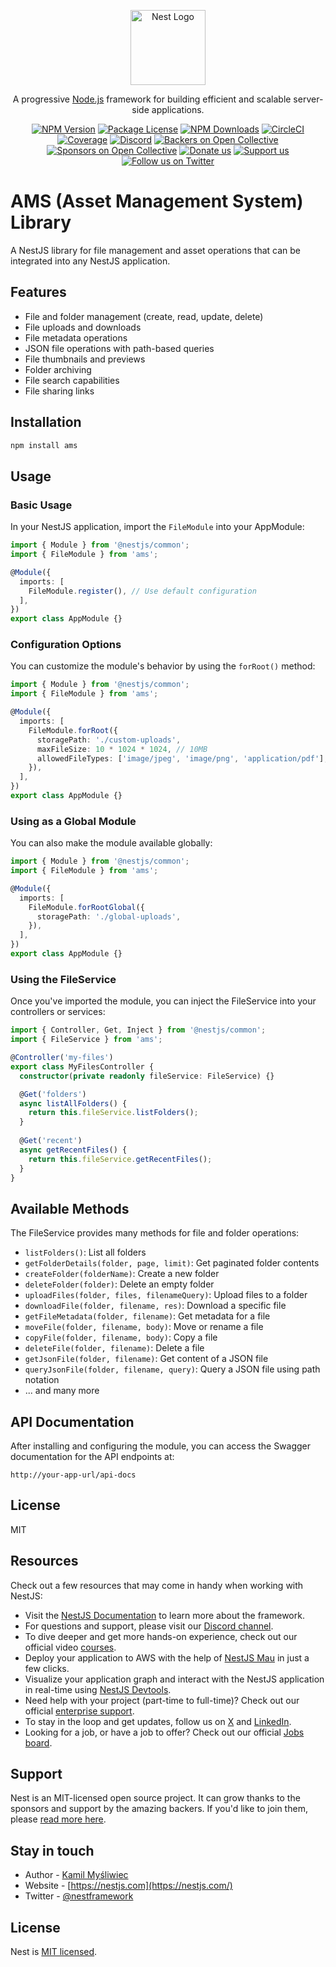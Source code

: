 <p align="center">
  <a href="http://nestjs.com/" target="blank"><img src="https://nestjs.com/img/logo-small.svg" width="120" alt="Nest Logo" /></a>
</p>

[circleci-image]: https://img.shields.io/circleci/build/github/nestjs/nest/master?token=abc123def456
[circleci-url]: https://circleci.com/gh/nestjs/nest

  <p align="center">A progressive <a href="http://nodejs.org" target="_blank">Node.js</a> framework for building efficient and scalable server-side applications.</p>
    <p align="center">
<a href="https://www.npmjs.com/~nestjscore" target="_blank"><img src="https://img.shields.io/npm/v/@nestjs/core.svg" alt="NPM Version" /></a>
<a href="https://www.npmjs.com/~nestjscore" target="_blank"><img src="https://img.shields.io/npm/l/@nestjs/core.svg" alt="Package License" /></a>
<a href="https://www.npmjs.com/~nestjscore" target="_blank"><img src="https://img.shields.io/npm/dm/@nestjs/common.svg" alt="NPM Downloads" /></a>
<a href="https://circleci.com/gh/nestjs/nest" target="_blank"><img src="https://img.shields.io/circleci/build/github/nestjs/nest/master" alt="CircleCI" /></a>
<a href="https://coveralls.io/github/nestjs/nest?branch=master" target="_blank"><img src="https://coveralls.io/repos/github/nestjs/nest/badge.svg?branch=master#9" alt="Coverage" /></a>
<a href="https://discord.gg/G7Qnnhy" target="_blank"><img src="https://img.shields.io/badge/discord-online-brightgreen.svg" alt="Discord"/></a>
<a href="https://opencollective.com/nest#backer" target="_blank"><img src="https://opencollective.com/nest/backers/badge.svg" alt="Backers on Open Collective" /></a>
<a href="https://opencollective.com/nest#sponsor" target="_blank"><img src="https://opencollective.com/nest/sponsors/badge.svg" alt="Sponsors on Open Collective" /></a>
  <a href="https://paypal.me/kamilmysliwiec" target="_blank"><img src="https://img.shields.io/badge/Donate-PayPal-ff3f59.svg" alt="Donate us"/></a>
    <a href="https://opencollective.com/nest#sponsor"  target="_blank"><img src="https://img.shields.io/badge/Support%20us-Open%20Collective-41B883.svg" alt="Support us"></a>
  <a href="https://twitter.com/nestframework" target="_blank"><img src="https://img.shields.io/twitter/follow/nestframework.svg?style=social&label=Follow" alt="Follow us on Twitter"></a>
</p>
  <!--[![Backers on Open Collective](https://opencollective.com/nest/backers/badge.svg)](https://opencollective.com/nest#backer)
  [![Sponsors on Open Collective](https://opencollective.com/nest/sponsors/badge.svg)](https://opencollective.com/nest#sponsor)-->

# AMS (Asset Management System) Library

A NestJS library for file management and asset operations that can be integrated into any NestJS application.

## Features

- File and folder management (create, read, update, delete)
- File uploads and downloads
- File metadata operations
- JSON file operations with path-based queries
- File thumbnails and previews
- Folder archiving
- File search capabilities
- File sharing links

## Installation

```bash
npm install ams
```

## Usage

### Basic Usage

In your NestJS application, import the `FileModule` into your AppModule:

```typescript
import { Module } from '@nestjs/common';
import { FileModule } from 'ams';

@Module({
  imports: [
    FileModule.register(), // Use default configuration
  ],
})
export class AppModule {}
```

### Configuration Options

You can customize the module's behavior by using the `forRoot()` method:

```typescript
import { Module } from '@nestjs/common';
import { FileModule } from 'ams';

@Module({
  imports: [
    FileModule.forRoot({
      storagePath: './custom-uploads',
      maxFileSize: 10 * 1024 * 1024, // 10MB
      allowedFileTypes: ['image/jpeg', 'image/png', 'application/pdf'],
    }),
  ],
})
export class AppModule {}
```

### Using as a Global Module

You can also make the module available globally:

```typescript
import { Module } from '@nestjs/common';
import { FileModule } from 'ams';

@Module({
  imports: [
    FileModule.forRootGlobal({
      storagePath: './global-uploads',
    }),
  ],
})
export class AppModule {}
```

### Using the FileService

Once you've imported the module, you can inject the FileService into your controllers or services:

```typescript
import { Controller, Get, Inject } from '@nestjs/common';
import { FileService } from 'ams';

@Controller('my-files')
export class MyFilesController {
  constructor(private readonly fileService: FileService) {}

  @Get('folders')
  async listAllFolders() {
    return this.fileService.listFolders();
  }
  
  @Get('recent')
  async getRecentFiles() {
    return this.fileService.getRecentFiles();
  }
}
```

## Available Methods

The FileService provides many methods for file and folder operations:

- `listFolders()`: List all folders
- `getFolderDetails(folder, page, limit)`: Get paginated folder contents
- `createFolder(folderName)`: Create a new folder
- `deleteFolder(folder)`: Delete an empty folder
- `uploadFiles(folder, files, filenameQuery)`: Upload files to a folder
- `downloadFile(folder, filename, res)`: Download a specific file
- `getFileMetadata(folder, filename)`: Get metadata for a file
- `moveFile(folder, filename, body)`: Move or rename a file
- `copyFile(folder, filename, body)`: Copy a file
- `deleteFile(folder, filename)`: Delete a file
- `getJsonFile(folder, filename)`: Get content of a JSON file
- `queryJsonFile(folder, filename, query)`: Query a JSON file using path notation
- ... and many more

## API Documentation

After installing and configuring the module, you can access the Swagger documentation for the API endpoints at:

```
http://your-app-url/api-docs
```

## License

MIT

## Resources

Check out a few resources that may come in handy when working with NestJS:

- Visit the [NestJS Documentation](https://docs.nestjs.com) to learn more about the framework.
- For questions and support, please visit our [Discord channel](https://discord.gg/G7Qnnhy).
- To dive deeper and get more hands-on experience, check out our official video [courses](https://courses.nestjs.com/).
- Deploy your application to AWS with the help of [NestJS Mau](https://mau.nestjs.com) in just a few clicks.
- Visualize your application graph and interact with the NestJS application in real-time using [NestJS Devtools](https://devtools.nestjs.com).
- Need help with your project (part-time to full-time)? Check out our official [enterprise support](https://enterprise.nestjs.com).
- To stay in the loop and get updates, follow us on [X](https://x.com/nestframework) and [LinkedIn](https://linkedin.com/company/nestjs).
- Looking for a job, or have a job to offer? Check out our official [Jobs board](https://jobs.nestjs.com).

## Support

Nest is an MIT-licensed open source project. It can grow thanks to the sponsors and support by the amazing backers. If you'd like to join them, please [read more here](https://docs.nestjs.com/support).

## Stay in touch

- Author - [Kamil Myśliwiec](https://twitter.com/kammysliwiec)
- Website - [https://nestjs.com](https://nestjs.com/)
- Twitter - [@nestframework](https://twitter.com/nestframework)

## License

Nest is [MIT licensed](https://github.com/nestjs/nest/blob/master/LICENSE).
